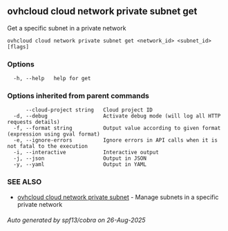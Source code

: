 ## ovhcloud cloud network private subnet get

Get a specific subnet in a private network

```
ovhcloud cloud network private subnet get <network_id> <subnet_id> [flags]
```

### Options

```
  -h, --help   help for get
```

### Options inherited from parent commands

```
      --cloud-project string   Cloud project ID
  -d, --debug                  Activate debug mode (will log all HTTP requests details)
  -f, --format string          Output value according to given format (expression using gval format)
  -e, --ignore-errors          Ignore errors in API calls when it is not fatal to the execution
  -i, --interactive            Interactive output
  -j, --json                   Output in JSON
  -y, --yaml                   Output in YAML
```

### SEE ALSO

* [ovhcloud cloud network private subnet](ovhcloud_cloud_network_private_subnet.md)	 - Manage subnets in a specific private network

###### Auto generated by spf13/cobra on 26-Aug-2025
